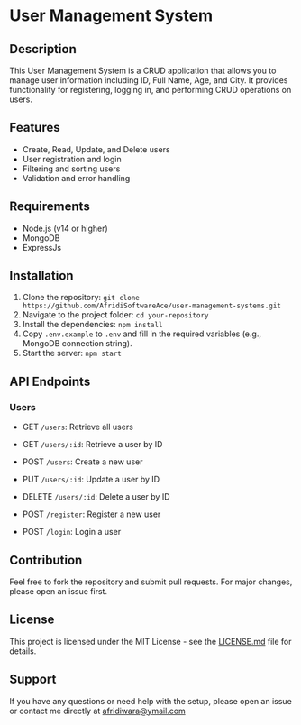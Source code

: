 # User Management System

## Description
This User Management System is a CRUD application that allows you to manage user information including ID, Full Name, Age, and City. It provides functionality for registering, logging in, and performing CRUD operations on users.

## Features
- Create, Read, Update, and Delete users
- User registration and login
- Filtering and sorting users
- Validation and error handling

## Requirements
- Node.js (v14 or higher)
- MongoDB
- ExpressJs

## Installation
1. Clone the repository: `git clone https://github.com/AfridiSoftwareAce/user-management-systems.git`
2. Navigate to the project folder: `cd your-repository`
3. Install the dependencies: `npm install`
4. Copy `.env.example` to `.env` and fill in the required variables (e.g., MongoDB connection string).
5. Start the server: `npm start`

## API Endpoints
### Users
- GET `/users`: Retrieve all users
- GET `/users/:id`: Retrieve a user by ID
- POST `/users`: Create a new user
- PUT `/users/:id`: Update a user by ID
- DELETE `/users/:id`: Delete a user by ID

- POST `/register`: Register a new user
- POST `/login`: Login a user


## Contribution
Feel free to fork the repository and submit pull requests. For major changes, please open an issue first.

## License
This project is licensed under the MIT License - see the [LICENSE.md](LICENSE.md) file for details.

## Support
If you have any questions or need help with the setup, please open an issue or contact me directly at afridiwara@ymail.com


